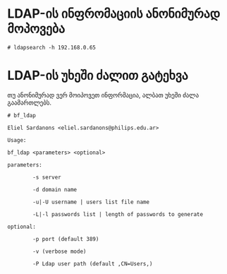 # LDAP-ის ინფრომაციის ანონიმურად მოპოვება

```
# ldapsearch -h 192.168.0.65
```

# LDAP-ის უხეში ძალით გატეხვა

თუ ანონიმურად ვერ მოიპოვეთ ინფორმაცია, ალბათ უხეში ძალა გაამართლებს.

```
# bf_ldap

Eliel Sardanons <eliel.sardanons@philips.edu.ar>

Usage:

bf_ldap <parameters> <optional>

parameters:

        -s server

        -d domain name

        -u|-U username | users list file name

        -L|-l passwords list | length of passwords to generate

optional:

        -p port (default 389)

        -v (verbose mode)

        -P Ldap user path (default ,CN=Users,)
```

